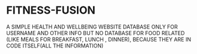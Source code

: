 # FITNESS-FUSION
A SIMPLE HEALTH AND WELLBEING WEBSITE 
DATABASE ONLY FOR USERNAME AND OTHER INFO 
BUT NO DATABASE FOR FOOD RELATED (LIKE MEALS FOR BREAKFAST, LUNCH , DINNER), BECAUSE THEY ARE IN CODE ITSELF(ALL THE INFORMATION)
